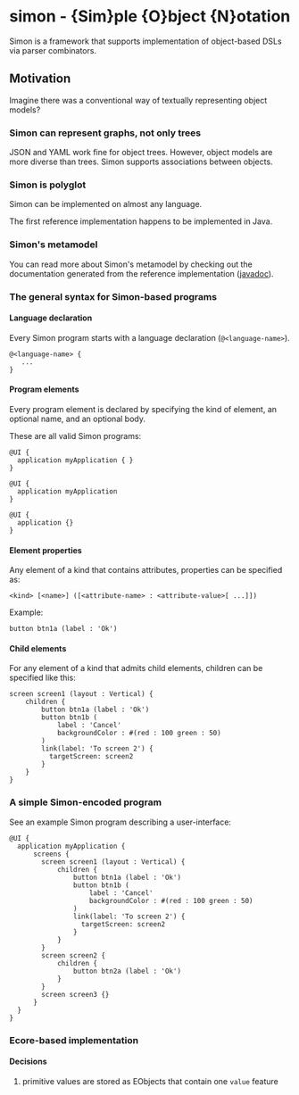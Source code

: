 # simon - {Sim}ple {O}bject {N}otation

Simon is a framework that supports implementation of object-based DSLs via parser combinators.

## Motivation

Imagine there was a conventional way of textually representing object models?

### Simon can represent graphs, not only trees

JSON and YAML work fine for object trees. However, object models are more diverse than trees. Simon supports associations between objects.

### Simon is polyglot

Simon can be implemented on almost any language.

The first reference implementation happens to be implemented in Java.

### Simon's metamodel

You can read more about Simon's metamodel by checking out the documentation generated from  the reference implementation ([javadoc](https://abstratt.github.io/simon)).  

### The general syntax for Simon-based programs


#### Language declaration

Every Simon program starts with a language declaration (`@<language-name>`). 

```
@<language-name> {
   ...
}
```

#### Program elements

Every program element is declared by specifying the kind of element, an optional name, and an optional body.

These are all valid Simon programs:

```
@UI {
  application myApplication { }
}
```


```
@UI {
  application myApplication
}
```

```
@UI {
  application {}
}
```

#### Element properties

Any element of a kind that contains attributes, properties can be specified as:


```
<kind> [<name>] ([<attribute-name> : <attribute-value>[ ...]])
```

Example: 

```
button btn1a (label : 'Ok')
```

#### Child elements

For any element of a kind that admits child elements, children can be specified like this:


```
screen screen1 (layout : Vertical) {
    children {
        button btn1a (label : 'Ok')
        button btn1b (
            label : 'Cancel' 
            backgroundColor : #(red : 100 green : 50)
    	)
    	link(label: 'To screen 2') {
    	  targetScreen: screen2
    	}
    }
}
```
    
  
### A simple Simon-encoded program

See an example Simon program describing a user-interface:

```
@UI {
  application myApplication { 
	  screens { 
	    screen screen1 (layout : Vertical) {
	        children {
	            button btn1a (label : 'Ok')
	            button btn1b (
	                label : 'Cancel' 
	                backgroundColor : #(red : 100 green : 50)
            	)
            	link(label: 'To screen 2') {
            	  targetScreen: screen2
            	}
	        }
	    } 
	    screen screen2 {
	        children {
	            button btn2a (label : 'Ok')
	        }
	    } 
	    screen screen3 {} 
	  } 
  }
}
```

### Ecore-based implementation

#### Decisions

1. primitive values are stored as EObjects that contain one `value` feature


